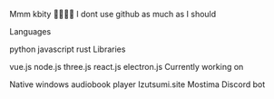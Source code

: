 Mmm kbity 🌱🌱🌱🌱 I dont use github as much as I should

Languages

python
javascript
rust
Libraries

vue.js
node.js
three.js
react.js
electron.js
Currently working on

Native windows audiobook player
Izutsumi.site
Mostima Discord bot
